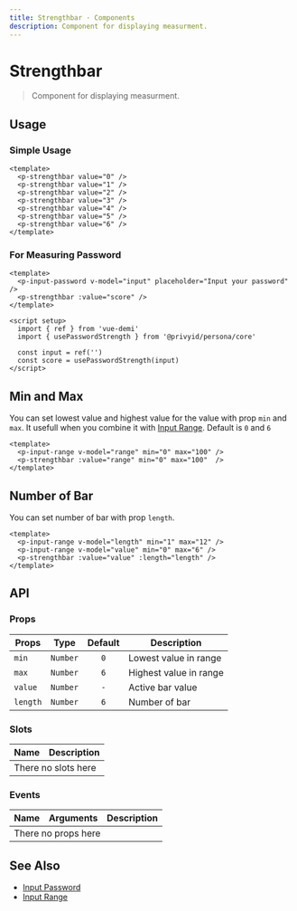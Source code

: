 ```yaml
---
title: Strengthbar · Components
description: Component for displaying measurment.
---
```


<script setup>
  import pStrengthbar from './Strengthbar.vue'
  import pInputPassword from '../input-password/InputPassword.vue'
  import pInputRange from '../input-range/InputRange.vue'
  import { usePasswordStrength } from '../input-password'
  import { ref } from 'vue-demi'

  const input = ref('')
  const score = usePasswordStrength(input)

  const range = ref(50)

  const length = ref(6)
  const range2 = ref(6)
</script>

# Strengthbar

> Component for displaying measurment.

## Usage

### Simple Usage

<preview class="flex-col space-y-4">
  <p-strengthbar value="0" />
  <p-strengthbar value="1" />
  <p-strengthbar value="2" />
  <p-strengthbar value="3" />
  <p-strengthbar value="4" />
  <p-strengthbar value="5" />
  <p-strengthbar value="6" />
</preview>

```vue
<template>
  <p-strengthbar value="0" />
  <p-strengthbar value="1" />
  <p-strengthbar value="2" />
  <p-strengthbar value="3" />
  <p-strengthbar value="4" />
  <p-strengthbar value="5" />
  <p-strengthbar value="6" />
</template>
```

### For Measuring Password

<preview class="flex-col space-y-4">
  <p-input-password v-model="input" placeholder="Input your password" />
  <p-strengthbar :value="score" />
</preview>

```vue
<template>
  <p-input-password v-model="input" placeholder="Input your password" />
  <p-strengthbar :value="score" />
</template>

<script setup>
  import { ref } from 'vue-demi'
  import { usePasswordStrength } from '@privyid/persona/core'

  const input = ref('')
  const score = usePasswordStrength(input)
</script>
```

## Min and Max

You can set lowest value and highest value for the value with prop `min` and `max`. It usefull when you combine it with [Input Range](/components/input-range/).
Default is `0` and `6`

<preview class="flex-col space-y-4">
  <p-input-range v-model="range" min="0" max="100" />
  <p-strengthbar :value="range" min="0" max="100"  />
</preview>

```vue
<template>
  <p-input-range v-model="range" min="0" max="100" />
  <p-strengthbar :value="range" min="0" max="100"  />
</template>
```

## Number of Bar

You can set number of bar with prop `length`.

<preview class="flex-col space-y-4">
  <p-input-range v-model="length" min="1" max="12" />
  <p-input-range v-model="range2" min="0" max="6" />
  <p-strengthbar :value="range2" :length="length" />
</preview>

```vue
<template>
  <p-input-range v-model="length" min="1" max="12" />
  <p-input-range v-model="value" min="0" max="6" />
  <p-strengthbar :value="value" :length="length" />
</template>
```
## API

### Props

| Props      |   Type    | Default | Description            |
|------------|:---------:|:-------:|------------------------|
| `min`      | `Number`  |   `0`   | Lowest value in range  |
| `max`      | `Number`  |   `6`   | Highest value in range |
| `value`    | `Number`  |   `-`   | Active bar value       |
| `length`   | `Number`  |   `6`   | Number of bar          |

### Slots

<table>
  <thead>
    <tr>
      <th>Name</th>
      <th>Description</th>
    </tr>
  </thead>
  <tbody>
    <tr>
      <td colspan="2" class="text-center">There no slots here</td>
    </tr>
  </tbody>
</table>

### Events

<table>
  <thead>
    <tr>
      <th>Name</th>
      <th>Arguments</th>
      <th>Description</th>
    </tr>
  </thead>
  <tbody>
    <tr>
      <td colspan="3" class="text-center">There no props here</td>
    </tr>
  </tbody>
</table>

## See Also

- [Input Password](/components/input-password/)
- [Input Range](/components/input-range/)
